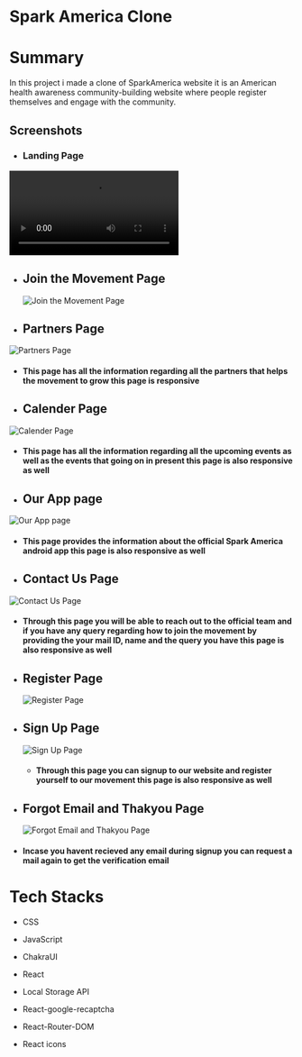 # Spark America Clone

# Summary

In this project i made a clone of SparkAmerica website it is an American health awareness community-building website where people register themselves and engage with the community.


## Screenshots

- ### Landing Page

![Landing Page](https://user-images.githubusercontent.com/40628582/194738750-2cf5f132-cc8e-4242-8688-cbc57f2699cb.mp4)
- ## Join the Movement Page

  ![Join the Movement Page](https://user-images.githubusercontent.com/40628582/197356504-8129bd14-a0d0-4deb-9b38-88402827bac7.png)

- ## Partners Page

![Partners Page](https://user-images.githubusercontent.com/40628582/197356561-a7069aa9-929f-4c98-841c-c455a9ccd141.png)

- #### This page has all the information regarding all the partners that helps the movement to grow this page is responsive
- ## Calender Page

![Calender Page](https://user-images.githubusercontent.com/40628582/197356613-2726e963-4226-4020-bef9-43e1a2d4b220.png)

- #### This page has all the information regarding all the upcoming events as well as the events that going on in present this page is also responsive as well
- ## Our App page

![Our App page](https://user-images.githubusercontent.com/40628582/197356649-ddc8f5b6-821d-4cbd-9023-9cf9d14a46ad.png)

- #### This page provides the information about the official Spark America android app this page is also responsive as well
- ## Contact Us Page

![Contact Us Page](https://user-images.githubusercontent.com/40628582/197356711-3d92bfb6-328d-44ce-bfce-8d16ee2a6eca.png)

- #### Through this page you will be able to reach out to the official team and if you have any query regarding how to join the movement by providing the your mail ID, name and the query you have this page is also responsive as well
- ## Register Page

  ![Register Page ](https://user-images.githubusercontent.com/40628582/197356794-3f592120-a10c-43a8-8557-cd5180d4d595.png)

- ## Sign Up Page
  ![Sign Up Page ](https://user-images.githubusercontent.com/40628582/197356876-ccc75593-9e43-4b92-89e0-65a443a99818.png)
  - #### Through this page you can signup to our website and register yourself to our movement this page is also responsive as well
- ## Forgot Email and Thakyou Page
  ![Forgot Email and Thakyou Page](https://user-images.githubusercontent.com/40628582/197356951-cf15250a-b23d-488e-a0e1-b868b05b721b.png)
- #### Incase you havent recieved any email during signup you can request a mail again to get the verification email

# Tech Stacks

- CSS
- JavaScript
- ChakraUI
- React
- Local Storage API
- React-google-recaptcha
- React-Router-DOM
- React icons

  ​
